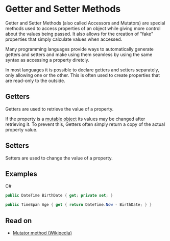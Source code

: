 # Getter and Setter Methods
Getter and Setter Methods (also called Accessors and Mutators) are special methods used to access properties of an object while giving more control about the values being passed. It also allows for the creation of "fake" properties that simply calculate values when accessed.

Many programming languages provide ways to automatically generate getters and setters and make using them seamless by using the same syntax as accessing a property diretcly.

In most languages it is possible to declare getters and setters separately, only allowing one or the other. This is often used to create properties that are read-only to the outside.

## Getters
Getters are used to retrieve the value of a property. 

If the property is a [mutable object](./mutability.md) its values may be changed after retrieving it. To prevent this, Getters often simply return a copy of the actual property value.

## Setters
Setters are used to change the value of a property.

## Examples
C#
```cs
public DateTime BirthDate { get; private set; }

public TimeSpan Age { get { return DateTime.Now - BirthDate; } }
```

## Read on
- [Mutator method (Wikipedia)](https://en.wikipedia.org/wiki/Mutator_method)